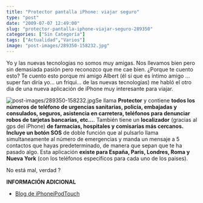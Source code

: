 ```yaml
---
title: "Protector pantalla iPhone: viajar seguro"
type: "post"
date: "2009-07-07 12:49:00"
slug: "protector-pantalla-iphone-viajar-seguro-289350"
categories: ["Sin Categoría"]
tags: ["Actualidad","Varios"]
image: "post-images/289350-158232.jpg"
---
```


Yo y las nuevas tecnologias no somos muy amigas. Nos llevamos bien pero sin demasiada pasión pero reconozco que me cae bien. ¿Porque te cuento esto? Te cuento esto porque mi amigo Albert (él si que es íntimo amigo ... super fan diría yo... un friqui... de las nuevas tecnologias) me habló el otro dia de una nueva aplicación de iPhone muy interesante para viajar.

![post-images/289350-158232.jpg](post-images/289350-158232.jpg "post-images/289350-158232.jpg")Se llama **Protector** y contiene **todos los números de teléfono de urgencias sanitarias, policía, embajadas y consulados, seguros, asistencia en carretera, teléfonos para denunciar robos de tarjetas bancarias, etc...**. También tiene un **localizador** (gracias al gps del iPhone) **de farmacias, hospitales y comisarias más cercanos. Incluye un botón SOS** de doble función que al pulsarlo llama simultaneamente al número de emergencias y manda un mensaje a 5 contactos que hayas predeterminado, de manera que sepan que te ha pasado algo. Esta aplicación **existe para España, Paris, Londres, Roma y Nueva York** (con los teléfonos especificos para cada uno de los paises).

No está mal, verdad ?

**INFORMACIÓN ADICIONAL**

- [Blog de iPhoneiPodTouch](http://iphoneipodtouch.blogspot.com/2009/05/protector-emergencies-in-spain-101-ipa.html)